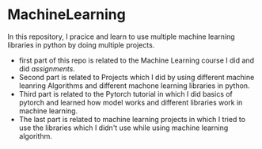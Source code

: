# MachineLearning

In this repository, I pracice and learn to use multiple machine learning libraries in python by doing multiple projects.

* first part of this repo is related to the Machine Learning course I did and did *assignments*.
* Second part is related to Projects which I did by using different machine leanring Algorithms and different machone learning libraries in python.
* Third part is related to the Pytorch tutorial in which I did basics of pytorch and learned how model works and different libraries work in machine learning. 
* The last part is related to machine learning projects in which I tried to use the libraries which I didn't use while using machine learning algorithm.
